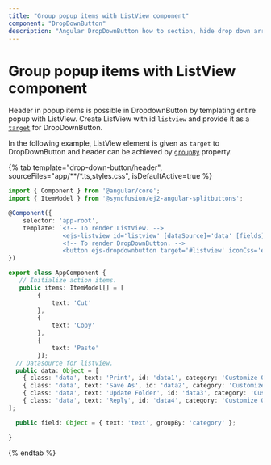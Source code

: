 ```yaml
---
title: "Group popup items with ListView component"
component: "DropDownButton"
description: "Angular DropDownButton how to section, hide drop down arrow, group popup items using list view component, dialog open on popup item click."
---
```


# Group popup items with ListView component

Header in popup items is possible in DropdownButton by templating entire popup with ListView.
Create ListView with id `listview` and provide it as a
[`target`](../../api/drop-down-button#target) for DropDownButton.

In the following example, ListView element is given as `target` to DropDownButton and header
can be achieved by [`groupBy`](../../api/list-view/fieldSettingsModel#groupby) property.

{% tab template="drop-down-button/header", sourceFiles="app/**/*.ts,styles.css", isDefaultActive=true %}

```typescript
import { Component } from '@angular/core';
import { ItemModel } from '@syncfusion/ej2-angular-splitbuttons';

@Component({
    selector: 'app-root',
    template: `<!-- To render ListView. -->
               <ejs-listview id='listview' [dataSource]='data' [fields]='field' showCheckBox='true'></ejs-listview>
               <!-- To render DropDownButton. -->
               <button ejs-dropdownbutton target='#listview' iconCss='e-icons e-down' cssClass='e-caret-hide'></button>`
})

export class AppComponent {
   // Initialize action items.
   public items: ItemModel[] = [
        {
            text: 'Cut'
        },
        {
            text: 'Copy'
        },
        {
            text: 'Paste'
        }];
  // Datasource for listview.
  public data: Object = [
    { class: 'data', text: 'Print', id: 'data1', category: 'Customize Quick Access Toolbar' },
    { class: 'data', text: 'Save As', id: 'data2', category: 'Customize Quick Access Toolbar' },
    { class: 'data', text: 'Update Folder', id: 'data3', category: 'Customize Quick Access Toolbar' },
    { class: 'data', text: 'Reply', id: 'data4', category: 'Customize Quick Access Toolbar' }
];

  public field: Object = { text: 'text', groupBy: 'category' };

}
```

{% endtab %}